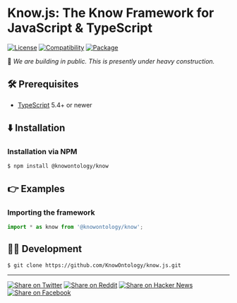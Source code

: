 # Know.js: The Know Framework for JavaScript & TypeScript

[![License](https://img.shields.io/badge/license-Public%20Domain-blue.svg)](https://unlicense.org)
[![Compatibility](https://img.shields.io/badge/es6-blue)](#)
[![Package](https://img.shields.io/badge/release-0.0.0-orange)](#)

🚧 _We are building in public. This is presently under heavy construction._

## 🛠️ Prerequisites

- [TypeScript](https://www.typescriptlang.org) 5.4+ or newer

## ⬇️ Installation

### Installation via NPM

```console
$ npm install @knowontology/know
```

## 👉 Examples

### Importing the framework

```javascript
import * as know from '@knowontology/know';
```

## 👨‍💻 Development

```console
$ git clone https://github.com/KnowOntology/know.js.git
```

---

[![Share on Twitter](https://img.shields.io/badge/share%20on-twitter-03A9F4?logo=twitter)](https://twitter.com/share?url=https://github.com/KnowOntology/know.js&text=Know.js:%20The%20Know%20Framework%20for%20JavaScript)
[![Share on Reddit](https://img.shields.io/badge/share%20on-reddit-red?logo=reddit)](https://reddit.com/submit?url=https://github.com/KnowOntology/know.js&title=Know.js:%20The%20Know%20Framework%20for%20JavaScript)
[![Share on Hacker News](https://img.shields.io/badge/share%20on-hacker%20news-orange?logo=ycombinator)](https://news.ycombinator.com/submitlink?u=https://github.com/KnowOntology/know.js&t=Know.js:%20The%20Know%20Framework%20for%20JavaScript)
[![Share on Facebook](https://img.shields.io/badge/share%20on-facebook-1976D2?logo=facebook)](https://www.facebook.com/sharer/sharer.php?u=https://github.com/KnowOntology/know.js)
